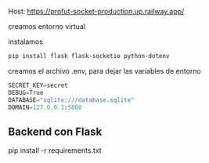 Host:
https://profut-socket-production.up.railway.app/

creamos entorno virtual

instalamos
```bash
pip install flask flask-socketio python-dotenv
```

creamos el archivo .env, para dejar las variables de entorno

```py
SECRET_KEY=secret
DEBUG=True
DATABASE="sqlite:///database.sqlite"
DOMAIN=127.0.0.1:5000
```

## Backend con Flask


pip install -r requirements.txt